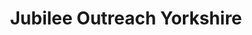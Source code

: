---
title: "Jubilee Outreach Yorkshire"
url: /bingley/jubilee-outreach-yorkshire/
shop: Gebrauchtwaren
---